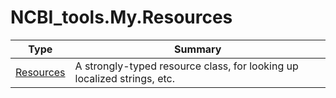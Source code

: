 ﻿
# NCBI_tools.My.Resources

|Type|Summary|
|----|-------|
|[Resources](./Resources.md)|A strongly-typed resource class, for looking up localized strings, etc.|

